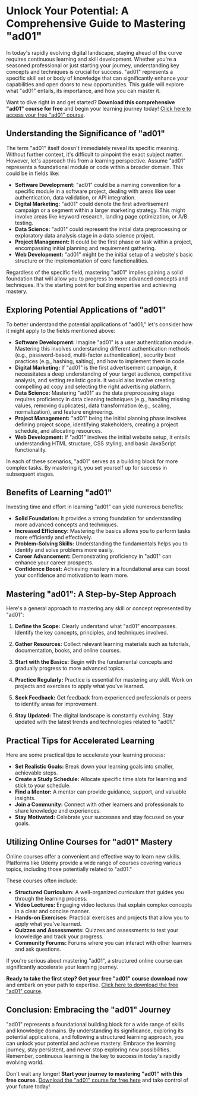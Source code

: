# Unlock Your Potential: A Comprehensive Guide to Mastering "ad01"

In today's rapidly evolving digital landscape, staying ahead of the curve requires continuous learning and skill development. Whether you're a seasoned professional or just starting your journey, understanding key concepts and techniques is crucial for success. "ad01" represents a specific skill set or body of knowledge that can significantly enhance your capabilities and open doors to new opportunities. This guide will explore what "ad01" entails, its importance, and how you can master it.

Want to dive right in and get started? **Download this comprehensive "ad01" course for free** and begin your learning journey today! [Click here to access your free "ad01" course](https://udemywork.com/ad01).

## Understanding the Significance of "ad01"

The term "ad01" itself doesn't immediately reveal its specific meaning. Without further context, it's difficult to pinpoint the exact subject matter. However, let's approach this from a learning perspective. Assume "ad01" represents a foundational module or code within a broader domain. This could be in fields like:

*   **Software Development:** "ad01" could be a naming convention for a specific module in a software project, dealing with areas like user authentication, data validation, or API integration.
*   **Digital Marketing:** "ad01" could denote the first advertisement campaign or a segment within a larger marketing strategy. This might involve areas like keyword research, landing page optimization, or A/B testing.
*   **Data Science:** "ad01" could represent the initial data preprocessing or exploratory data analysis stage in a data science project.
*   **Project Management:** It could be the first phase or task within a project, encompassing initial planning and requirement gathering.
*   **Web Development:** "ad01" might be the initial setup of a website's basic structure or the implementation of core functionalities.

Regardless of the specific field, mastering "ad01" implies gaining a solid foundation that will allow you to progress to more advanced concepts and techniques. It's the starting point for building expertise and achieving mastery.

## Exploring Potential Applications of "ad01"

To better understand the potential applications of "ad01," let's consider how it might apply to the fields mentioned above:

*   **Software Development:** Imagine "ad01" is a user authentication module. Mastering this involves understanding different authentication methods (e.g., password-based, multi-factor authentication), security best practices (e.g., hashing, salting), and how to implement them in code.
*   **Digital Marketing:** If "ad01" is the first advertisement campaign, it necessitates a deep understanding of your target audience, competitive analysis, and setting realistic goals. It would also involve creating compelling ad copy and selecting the right advertising platform.
*   **Data Science:** Mastering "ad01" as the data preprocessing stage requires proficiency in data cleaning techniques (e.g., handling missing values, removing duplicates), data transformation (e.g., scaling, normalization), and feature engineering.
*   **Project Management:** "ad01" being the initial planning phase involves defining project scope, identifying stakeholders, creating a project schedule, and allocating resources.
*   **Web Development:** If "ad01" involves the initial website setup, it entails understanding HTML structure, CSS styling, and basic JavaScript functionality.

In each of these scenarios, "ad01" serves as a building block for more complex tasks. By mastering it, you set yourself up for success in subsequent stages.

## Benefits of Learning "ad01"

Investing time and effort in learning "ad01" can yield numerous benefits:

*   **Solid Foundation:** It provides a strong foundation for understanding more advanced concepts and techniques.
*   **Increased Efficiency:** Mastering the basics allows you to perform tasks more efficiently and effectively.
*   **Problem-Solving Skills:** Understanding the fundamentals helps you to identify and solve problems more easily.
*   **Career Advancement:** Demonstrating proficiency in "ad01" can enhance your career prospects.
*   **Confidence Boost:** Achieving mastery in a foundational area can boost your confidence and motivation to learn more.

## Mastering "ad01": A Step-by-Step Approach

Here's a general approach to mastering any skill or concept represented by "ad01":

1.  **Define the Scope:** Clearly understand what "ad01" encompasses. Identify the key concepts, principles, and techniques involved.

2.  **Gather Resources:** Collect relevant learning materials such as tutorials, documentation, books, and online courses.

3.  **Start with the Basics:** Begin with the fundamental concepts and gradually progress to more advanced topics.

4.  **Practice Regularly:** Practice is essential for mastering any skill. Work on projects and exercises to apply what you've learned.

5.  **Seek Feedback:** Get feedback from experienced professionals or peers to identify areas for improvement.

6.  **Stay Updated:** The digital landscape is constantly evolving. Stay updated with the latest trends and technologies related to "ad01."

## Practical Tips for Accelerated Learning

Here are some practical tips to accelerate your learning process:

*   **Set Realistic Goals:** Break down your learning goals into smaller, achievable steps.
*   **Create a Study Schedule:** Allocate specific time slots for learning and stick to your schedule.
*   **Find a Mentor:** A mentor can provide guidance, support, and valuable insights.
*   **Join a Community:** Connect with other learners and professionals to share knowledge and experiences.
*   **Stay Motivated:** Celebrate your successes and stay focused on your goals.

## Utilizing Online Courses for "ad01" Mastery

Online courses offer a convenient and effective way to learn new skills. Platforms like Udemy provide a wide range of courses covering various topics, including those potentially related to "ad01."

These courses often include:

*   **Structured Curriculum:** A well-organized curriculum that guides you through the learning process.
*   **Video Lectures:** Engaging video lectures that explain complex concepts in a clear and concise manner.
*   **Hands-on Exercises:** Practical exercises and projects that allow you to apply what you've learned.
*   **Quizzes and Assessments:** Quizzes and assessments to test your knowledge and track your progress.
*   **Community Forums:** Forums where you can interact with other learners and ask questions.

If you're serious about mastering "ad01", a structured online course can significantly accelerate your learning journey.

**Ready to take the first step? Get your free "ad01" course download now** and embark on your path to expertise. [Click here to download the free "ad01" course](https://udemywork.com/ad01).

## Conclusion: Embracing the "ad01" Journey

"ad01" represents a foundational building block for a wide range of skills and knowledge domains. By understanding its significance, exploring its potential applications, and following a structured learning approach, you can unlock your potential and achieve mastery. Embrace the learning journey, stay persistent, and never stop exploring new possibilities. Remember, continuous learning is the key to success in today's rapidly evolving world.

Don't wait any longer! **Start your journey to mastering "ad01" with this free course.** [Download the "ad01" course for free here](https://udemywork.com/ad01) and take control of your future today!
